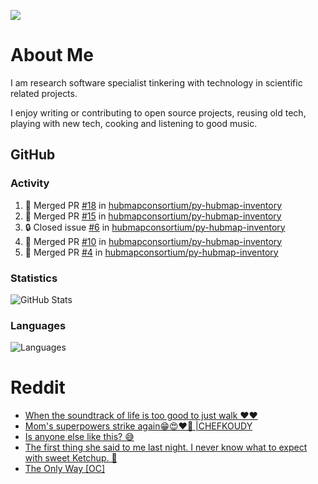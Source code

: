 ![](https://komarev.com/ghpvc/?username=icaoberg)

# About Me
I am research software specialist tinkering with technology in scientific related projects.

I enjoy writing or contributing to open source projects, reusing old tech, playing with new tech, cooking and listening to good music.

## GitHub
### Activity
<!--START_SECTION:activity-->
1. 🎉 Merged PR [#18](https://github.com/hubmapconsortium/py-hubmap-inventory/pull/18) in [hubmapconsortium/py-hubmap-inventory](https://github.com/hubmapconsortium/py-hubmap-inventory)
2. 🎉 Merged PR [#15](https://github.com/hubmapconsortium/py-hubmap-inventory/pull/15) in [hubmapconsortium/py-hubmap-inventory](https://github.com/hubmapconsortium/py-hubmap-inventory)
3. 🔒 Closed issue [#6](https://github.com/hubmapconsortium/py-hubmap-inventory/issues/6) in [hubmapconsortium/py-hubmap-inventory](https://github.com/hubmapconsortium/py-hubmap-inventory)
4. 🎉 Merged PR [#10](https://github.com/hubmapconsortium/py-hubmap-inventory/pull/10) in [hubmapconsortium/py-hubmap-inventory](https://github.com/hubmapconsortium/py-hubmap-inventory)
5. 🎉 Merged PR [#4](https://github.com/hubmapconsortium/py-hubmap-inventory/pull/4) in [hubmapconsortium/py-hubmap-inventory](https://github.com/hubmapconsortium/py-hubmap-inventory)
<!--END_SECTION:activity-->

### Statistics
![GitHub Stats](https://github-readme-stats.vercel.app/api?username=icaoberg&count_private=true&show_icons=true)

### Languages
![Languages](https://github-readme-stats.vercel.app/api/top-langs/?username=icaoberg&show_icons=true&langs_count=10&hide=HTML,CSS,M)

# Reddit
<!-- BLOG-POST-LIST:START -->
- [When the soundtrack of life is too good to just walk ❤️❤️](https://www.reddit.com/r/u_icaoberg/comments/wp4k9l/when_the_soundtrack_of_life_is_too_good_to_just/)
- [Mom&#39;s superpowers strike again😁😍♥️🙏 |CHEFKOUDY](https://www.reddit.com/r/u_icaoberg/comments/wmxngf/moms_superpowers_strike_again_chefkoudy/)
- [Is anyone else like this? 😅](https://www.reddit.com/r/u_icaoberg/comments/wkq82y/is_anyone_else_like_this/)
- [The first thing she said to me last night. I never know what to expect with sweet Ketchup. 🤣](https://www.reddit.com/r/u_icaoberg/comments/ty1h5z/the_first_thing_she_said_to_me_last_night_i_never/)
- [The Only Way [OC]](https://www.reddit.com/r/u_icaoberg/comments/ty1cfr/the_only_way_oc/)
<!-- BLOG-POST-LIST:END -->
